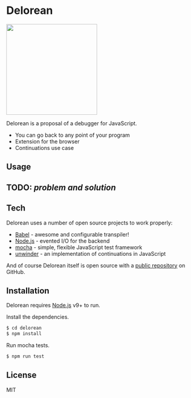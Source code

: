 # Delorean

<img src="http://pragmaticslab.com/wordpress/wp-content/uploads/2018/09/LogoPragmaticsLab.png" width="240">

Delorean is a proposal of a debugger for JavaScript.

  - You can go back to any point of your program
  - Extension for the browser
  - Continuations use case

Usage
---

TODO: *problem and solution*
---

Tech
----

Delorean uses a number of open source projects to work properly:

* [Babel](https://babeljs.io) - awesome and configurable transpiler!
* [Node.js](https://nodejs.org/) - evented I/O for the backend
* [mocha](https://mochajs.org/) - simple, flexible JavaScript test framework
* [unwinder](https://github.com/jlongster/unwinder) - an implementation of continuations in JavaScript

And of course Delorean itself is open source with a [public repository](https://github.com/fruizrob/delorean)
 on GitHub.

Installation
---

Delorean requires [Node.js](https://nodejs.org/) v9+ to run.

Install the dependencies.

```sh
$ cd delorean
$ npm install
```

Run mocha tests.

```sh
$ npm run test
```

License
----

MIT
